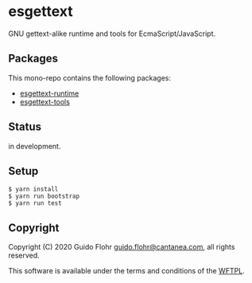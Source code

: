# esgettext

GNU gettext-alike runtime and tools for EcmaScript/JavaScript.

## Packages

This mono-repo contains the following packages:

* [esgettext-runtime](packages/esgettext-runtime/README.md)
* [esgettext-tools](packages/esgettext-tools/README.md)

## Status

in development.

## Setup

```
$ yarn install
$ yarn run bootstrap
$ yarn run test
```

## Copyright

Copyright (C) 2020 Guido Flohr <guido.flohr@cantanea.com>, all
rights reserved.

This software is available under the terms and conditions of the
[WFTPL](http://www.wtfpl.net/about).
